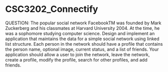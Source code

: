 # CSC3202_Connectify

QUESTION: 
The popular social network FacebookTM was founded by Mark Zuckerberg and his 
classmates at Harvard University 2004. At the time, he was a sophomore studying 
computer science. 
Design and implement an application that maintains the data for a simple social 
network using linked list structure. Each person in the network should have a profile 
that contains the person name, optional image, current status, and a list of friends. 
Your application should allow a user to join the network, leave the network, create 
a profile, modify the profile, search for other profiles, and add friends.
